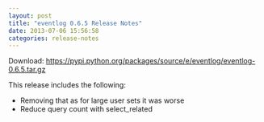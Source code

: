 ```yaml
---
layout: post
title: "eventlog 0.6.5 Release Notes"
date: 2013-07-06 15:56:58
categories: release-notes
---
```


Download: <https://pypi.python.org/packages/source/e/eventlog/eventlog-0.6.5.tar.gz>

This release includes the following:

* Removing that as for large user sets it was worse
* Reduce query count with select_related

